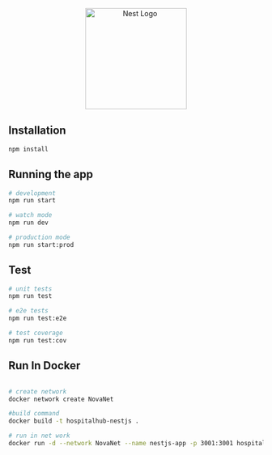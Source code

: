 <p align="center">
  <a href="http://nestjs.com/" target="blank"><img src="https://nestjs.com/img/logo-small.svg" width="200" alt="Nest Logo" /></a>
</p>

## Installation

```bash
npm install
```

## Running the app

```bash
# development
npm run start

# watch mode
npm run dev

# production mode
npm run start:prod
```

## Test

```bash
# unit tests
npm run test

# e2e tests
npm run test:e2e

# test coverage
npm run test:cov
```

## Run In Docker 

```bash

# create network
docker network create NovaNet

#build command
docker build -t hospitalhub-nestjs .

# run in net work
docker run -d --network NovaNet --name nestjs-app -p 3001:3001 hospitalhub-nestjs
```